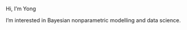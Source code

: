 Hi, I’m Yong

I’m interested in Bayesian nonparametric modelling and data science.


<!---
nktommy13/nktommy13 is a ✨ special ✨ repository because its `README.md` (this file) appears on your GitHub profile.
You can click the Preview link to take a look at your changes.
--->
